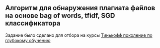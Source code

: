 ## Алгоритм для обнаружения плагиата файлов на основе bag of words, tfidf, SGD классификатора



Задание было сделано для отбора на курсы <ins>Тинькофф поколение по глубокому обучению</ins>





